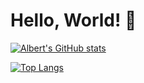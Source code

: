 # Hello, World! 👋


[![Albert's GitHub stats](https://github-readme-stats-teal-six-48.vercel.app/api?username=albertli354&hide=stars&show=reviews&show_icons=true)](https://github.com/anuraghazra/github-readme-stats)

[![Top Langs](https://github-readme-stats-teal-six-48.vercel.app/api/top-langs/?username=albertli354)](https://github.com/anuraghazra/github-readme-stats)
